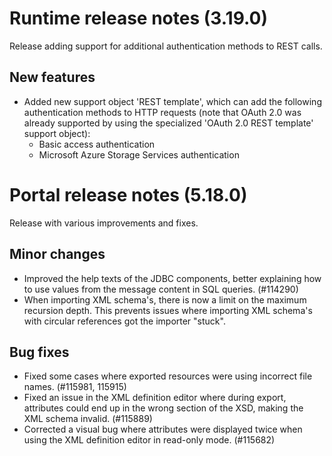 # Runtime release notes (3.19.0)
Release adding support for additional authentication methods to REST calls.
## New features
- Added new support object 'REST template', which can add the following authentication methods to HTTP requests (note that OAuth 2.0 was already supported by using the specialized 'OAuth 2.0 REST template' support object):
  - Basic access authentication
  - Microsoft Azure Storage Services authentication
  
# Portal release notes (5.18.0)
Release with various improvements and fixes.
## Minor changes
- Improved the help texts of the JDBC components, better explaining how to use values from the message content in SQL queries. (#114290)
- When importing XML schema's, there is now a limit on the maximum recursion depth. This prevents issues where importing XML schema's with circular references got the importer "stuck".
## Bug fixes
- Fixed some cases where exported resources were using incorrect file names. (#115981, 115915)
- Fixed an issue in the XML definition editor where during export, attributes could end up in the wrong section of the XSD, making the XML schema invalid. (#115889)
- Corrected a visual bug where attributes were displayed twice when using the XML definition editor in read-only mode. (#115682)
